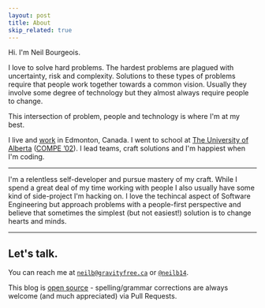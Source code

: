 ```yaml
---
layout: post
title: About
skip_related: true
---
```


Hi. I'm Neil Bourgeois.

I love to solve hard problems. The hardest problems are plagued with uncertainty, risk and complexity. Solutions to these types of problems require that people work together towards a common vision. Usually they involve some degree of technology but they almost always require people to change.

This intersection of problem, people and technology is where I'm at my best.

I live and [work](http://gravityfree.ca/) in Edmonton, Canada. I went to school at [The University of Alberta](http://ualberta.ca/) ([COMPE &rsquo;02](http://http://ece.engineering.ualberta.ca/Undergraduate/ComputerEngineering.aspx)). I lead teams, craft solutions and I'm happiest when I'm coding.

---

I'm a relentless self-developer and pursue mastery of my craft. While I spend a great deal of my time working with people I also usually have some kind of side-project I'm hacking on. I love the techincal aspect of Software Engineering but approach problems with a people-first perspective and believe that sometimes the simplest (but not easiest!) solution is to change hearts and minds.

---

## Let's talk.

You can reach me at [`neilb@gravityfree.ca`][email] or [`@neilb14`][twitter].

This blog is [open source][os] - spelling/grammar corrections are always welcome (and much appreciated) via Pull Requests.

[os]: https://github.com/neilb14/neilb14.github.io
[email]: mailto:neilb@gravityfree.ca
[twitter]: https://twitter.com/neilb14
